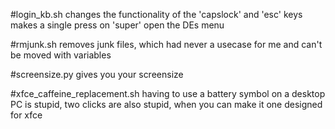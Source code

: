 
#login_kb.sh
changes the functionality of the 'capslock' and 'esc' keys
makes a single press on 'super' open the DEs menu

#rmjunk.sh
removes junk files, which had never a usecase for me and can't be moved with variables

#screensize.py
gives you your screensize

#xfce_caffeine_replacement.sh
having to use a battery symbol on a desktop PC is stupid, two clicks are also stupid, when you can make it one
designed for xfce
